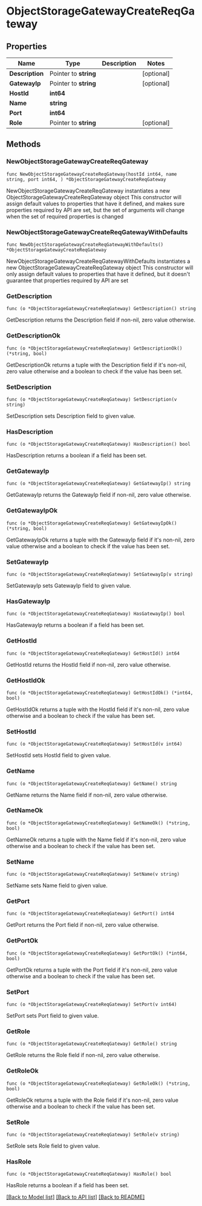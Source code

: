 # ObjectStorageGatewayCreateReqGateway

## Properties

Name | Type | Description | Notes
------------ | ------------- | ------------- | -------------
**Description** | Pointer to **string** |  | [optional] 
**GatewayIp** | Pointer to **string** |  | [optional] 
**HostId** | **int64** |  | 
**Name** | **string** |  | 
**Port** | **int64** |  | 
**Role** | Pointer to **string** |  | [optional] 

## Methods

### NewObjectStorageGatewayCreateReqGateway

`func NewObjectStorageGatewayCreateReqGateway(hostId int64, name string, port int64, ) *ObjectStorageGatewayCreateReqGateway`

NewObjectStorageGatewayCreateReqGateway instantiates a new ObjectStorageGatewayCreateReqGateway object
This constructor will assign default values to properties that have it defined,
and makes sure properties required by API are set, but the set of arguments
will change when the set of required properties is changed

### NewObjectStorageGatewayCreateReqGatewayWithDefaults

`func NewObjectStorageGatewayCreateReqGatewayWithDefaults() *ObjectStorageGatewayCreateReqGateway`

NewObjectStorageGatewayCreateReqGatewayWithDefaults instantiates a new ObjectStorageGatewayCreateReqGateway object
This constructor will only assign default values to properties that have it defined,
but it doesn't guarantee that properties required by API are set

### GetDescription

`func (o *ObjectStorageGatewayCreateReqGateway) GetDescription() string`

GetDescription returns the Description field if non-nil, zero value otherwise.

### GetDescriptionOk

`func (o *ObjectStorageGatewayCreateReqGateway) GetDescriptionOk() (*string, bool)`

GetDescriptionOk returns a tuple with the Description field if it's non-nil, zero value otherwise
and a boolean to check if the value has been set.

### SetDescription

`func (o *ObjectStorageGatewayCreateReqGateway) SetDescription(v string)`

SetDescription sets Description field to given value.

### HasDescription

`func (o *ObjectStorageGatewayCreateReqGateway) HasDescription() bool`

HasDescription returns a boolean if a field has been set.

### GetGatewayIp

`func (o *ObjectStorageGatewayCreateReqGateway) GetGatewayIp() string`

GetGatewayIp returns the GatewayIp field if non-nil, zero value otherwise.

### GetGatewayIpOk

`func (o *ObjectStorageGatewayCreateReqGateway) GetGatewayIpOk() (*string, bool)`

GetGatewayIpOk returns a tuple with the GatewayIp field if it's non-nil, zero value otherwise
and a boolean to check if the value has been set.

### SetGatewayIp

`func (o *ObjectStorageGatewayCreateReqGateway) SetGatewayIp(v string)`

SetGatewayIp sets GatewayIp field to given value.

### HasGatewayIp

`func (o *ObjectStorageGatewayCreateReqGateway) HasGatewayIp() bool`

HasGatewayIp returns a boolean if a field has been set.

### GetHostId

`func (o *ObjectStorageGatewayCreateReqGateway) GetHostId() int64`

GetHostId returns the HostId field if non-nil, zero value otherwise.

### GetHostIdOk

`func (o *ObjectStorageGatewayCreateReqGateway) GetHostIdOk() (*int64, bool)`

GetHostIdOk returns a tuple with the HostId field if it's non-nil, zero value otherwise
and a boolean to check if the value has been set.

### SetHostId

`func (o *ObjectStorageGatewayCreateReqGateway) SetHostId(v int64)`

SetHostId sets HostId field to given value.


### GetName

`func (o *ObjectStorageGatewayCreateReqGateway) GetName() string`

GetName returns the Name field if non-nil, zero value otherwise.

### GetNameOk

`func (o *ObjectStorageGatewayCreateReqGateway) GetNameOk() (*string, bool)`

GetNameOk returns a tuple with the Name field if it's non-nil, zero value otherwise
and a boolean to check if the value has been set.

### SetName

`func (o *ObjectStorageGatewayCreateReqGateway) SetName(v string)`

SetName sets Name field to given value.


### GetPort

`func (o *ObjectStorageGatewayCreateReqGateway) GetPort() int64`

GetPort returns the Port field if non-nil, zero value otherwise.

### GetPortOk

`func (o *ObjectStorageGatewayCreateReqGateway) GetPortOk() (*int64, bool)`

GetPortOk returns a tuple with the Port field if it's non-nil, zero value otherwise
and a boolean to check if the value has been set.

### SetPort

`func (o *ObjectStorageGatewayCreateReqGateway) SetPort(v int64)`

SetPort sets Port field to given value.


### GetRole

`func (o *ObjectStorageGatewayCreateReqGateway) GetRole() string`

GetRole returns the Role field if non-nil, zero value otherwise.

### GetRoleOk

`func (o *ObjectStorageGatewayCreateReqGateway) GetRoleOk() (*string, bool)`

GetRoleOk returns a tuple with the Role field if it's non-nil, zero value otherwise
and a boolean to check if the value has been set.

### SetRole

`func (o *ObjectStorageGatewayCreateReqGateway) SetRole(v string)`

SetRole sets Role field to given value.

### HasRole

`func (o *ObjectStorageGatewayCreateReqGateway) HasRole() bool`

HasRole returns a boolean if a field has been set.


[[Back to Model list]](../README.md#documentation-for-models) [[Back to API list]](../README.md#documentation-for-api-endpoints) [[Back to README]](../README.md)


